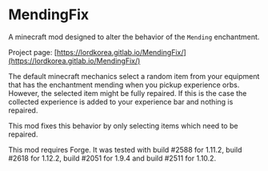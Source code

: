 # MendingFix

A minecraft mod designed to alter the behavior of the `Mending` enchantment.

Project page:
[https://lordkorea.gitlab.io/MendingFix/](https://lordkorea.gitlab.io/MendingFix/)

The default minecraft mechanics select a random item from your equipment that has the
enchantment mending when you pickup experience orbs. However, the selected item might
be fully repaired. If this is the case the collected experience is added to your
experience bar and nothing is repaired.

This mod fixes this behavior by only selecting items which need to be repaired.

This mod requires Forge. It was tested with build #2588 for 1.11.2, build #2618
for 1.12.2, build #2051 for 1.9.4 and build #2511 for 1.10.2.
